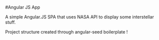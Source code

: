 #Angular JS App 

A simple Angular.JS SPA that uses NASA API to display some interstellar stuff. 

Project structure created through angular-seed boilerplate ! 
